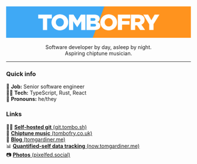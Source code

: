 ![TomboFry](https://raw.githubusercontent.com/TomboFry/TomboFry/master/tombofry.png)
<div align="center">
Software developer by day, asleep by night.
</div>
<div align="center">
Aspiring chiptune musician.
</div>

---

### Quick info

🏢 **Job:** Senior software engineer  
👨‍💻 **Tech:** TypeScript, Rust, React  
🧑 **Pronouns:** he/they  

### Links

👨‍💻 [**Self-hosted git** (git.tombo.sh)](https://git.tombo.sh/tom)  
🎵 [**Chiptune music** (tombofry.co.uk)](https://www.tombofry.co.uk)  
📓 [**Blog** (tomgardiner.me)](https://www.tomgardiner.me)  
📊 [**Quantified-self data tracking** (now.tomgardiner.me)](https://now.tomgardiner.me)  
📷 [**Photos** (pixelfed.social)](https://pixelfed.social/i/web/profile/2014)  
